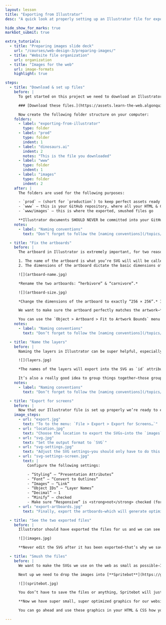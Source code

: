 ```yaml
---
layout: lesson
title: "Exporting from Illustrator"
desc: "A quick look at properly setting up an Illustrator file for exporting to SVG."

hide_show_for_marks: true
markbot_submit: true

extra_tutorials:
  - title: "Preparing images slide deck"
    url: "/courses/web-design-3/preparing-images/"
  - title: "Website file organization"
    url: organization
  - title: "Images for the web"
    url: image-formats
    highlight: true

steps:
  - title: "Download & set up files"
    before: |
      To get started on this project we need to download an Illustrator file that we can manipulate & export.

      ### [Download these files.](https://assets.learn-the-web.algonquindesign.ca/web-design-2/exporting-from-illustrator-download.zip)

      Now create the following folder structure on your computer:
    folders:
      - label: "exporting-from-illustrator"
        type: folder
      - label: "prod"
        type: folder
        indent: 1
      - label: "dinosaurs.ai"
        indent: 2
        notes: "This is the file you downloaded"
      - label: "www"
        type: folder
        indent: 1
      - label: "images"
        type: folder
        indent: 2
    after: |
      The folders are used for the following purposes:

      - `prod` — (short for `production`) to keep perfect assets ready for exporting, in case they need to be changed
      - `www` — this is your GitHub repository, where all your HTML & CSS files are (we’re not using GitHub right now)
      - `www/images` — this is where the exported, smushed files go

      **Illustrator documents SHOULD NEVER be committed into your GitHub repository.**
    notes:
      - label: "Naming conventions"
        text: "Don’t forget to follow the [naming conventions](/topics/naming-paths-cheat-sheet/#naming-conventions)."

  - title: "Fix the artboards"
    before: |
      The artboard in Illustrator is extremely important, for two reasons:

      1. The name of the artboard is what you’re SVG will will be called
      2. The dimensions of the artboard dictate the basic dimensions of the SVG artwork

      ![](artboard-name.jpg)

      *Rename the two artboards: “herbivore” & “carnivore”.*

      ![](artboard-size.jpg)

      *Change the dimensions of the artboard to exactly “256 × 256”.* I like to use `256` as a good starting size for SVG artboards.

      We want to make sure the artboard perfectly matches the artwork—**if there extra spaces around the artboard, those will cause the SVG to look funny.**

      You can use the `Object > Artboard > Fit to Artwork Bounds` menu option to make it faster—but sometimes I don’t like the artwork touching the sides of the artboard.
    notes:
      - label: "Naming conventions"
        text: "Don’t forget to follow the [naming conventions](/topics/naming-paths-cheat-sheet/#naming-conventions) when naming your artboards."

  - title: "Name the layers"
    before: |
      Naming the layers in Illustrator can be super helpful, especially when we animate and make the SVGs interactive.

      ![](layers.jpg)

      *The names of the layers will export into the SVG as `id` attributes that we can target with CSS & JavaScript.*

      It’s also a really good idea to group things together—those groups will be represented in the SVG as different tags.
    notes:
      - label: "Naming conventions"
        text: "Don’t forget to follow the [naming conventions](/topics/naming-paths-cheat-sheet/#naming-conventions) when naming your layers."

  - title: "Export for screens"
    before: |
      Now that our Illustrator file is set up properly we’re ready to export the SVGs.
    image_steps:
      - url: "export.jpg"
        text: "To to the menu: `File > Export > Export for Screens…`"
      - url: "location.jpg"
        text: "Choose the location to export the SVGs—into the `images` folder in your `www` folder."
      - url: "svg.jpg"
        text: "Set the output format to `SVG`"
      - url: "svg-settings.jpg"
        text: "Adjust the SVG settings—you should only have to do this once, Illustrator should remember."
      - url: "svg-settings-screen.jpg"
        text: |
          Configure the following settings:

          - “Styling” — “Presentation Attributes”
          - “Font” — “Convert to Outlines”
          - “Images” — “Link”
          - “Object IDs” — “Layer Names”
          - “Decimal” — 1
          - “Minify” — checked
          - Make sure “Responsive” is <strong>not</strong> checked (for better browser support)
      - url: "export-artboards.jpg"
        text: "Finally, export the artboards—which will generate optimized SVG graphics"

  - title: "See the two exported files"
    before: |
      Illustrator should have exported the files for us and we can see them in our `images` folder:

      ![](images.jpg)

      **Never edit the SVG after it has been exported—that’s why we save the AI file. AI files are for editing, SVG files are for using on the website.**

  - title: "Smush the files"
    before: |
      We want to make the SVGs we use on the web as small as possible—Illustrator only does part of the job.

      Next up we need to drop the images into [**Spritebot**](https://github.com/thomasjbradley/spritebot) to really reduce their file size—it won’t reduce the quality in any way.

      ![](spritebot.jpg)

      You don’t have to save the files or anything, Spritebot will just overwrite your graphics with ones that are smaller size.

      **Now we have super small, super optimized graphics for our website that will help it load quickly.**

      You can go ahead and use these graphics in your HTML & CSS how you’re used to.

---
```

